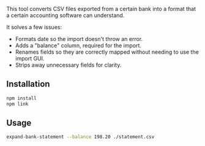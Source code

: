This tool converts CSV files exported from a certain bank into a format that a certain accounting software can understand.

It solves a few issues:
- Formats date so the import doesn't throw an error.
- Adds a "balance" column, required for the import.
- Renames fields so they are correctly mapped without needing to use the import GUI.
- Strips away unnecessary fields for clarity.

## Installation
```bash
npm install
npm link
```

## Usage
```bash
expand-bank-statement --balance 198.20 ./statement.csv
```
